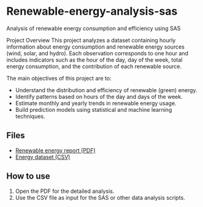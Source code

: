 # Renewable-energy-analysis-sas
Analysis of renewable energy consumption and efficiency using SAS

Project Overview
This project analyzes a dataset containing hourly information about energy consumption and renewable energy sources (wind, solar, and hydro). Each observation corresponds to one hour and includes indicators such as the hour of the day, day of the week, total energy consumption, and the contribution of each renewable source.

The main objectives of this project are to:

- Understand the distribution and efficiency of renewable (green) energy.
- Identify patterns based on hours of the day and days of the week.
- Estimate monthly and yearly trends in renewable energy usage.
- Build prediction models using statistical and machine learning techniques.

## Files
- [Renewable energy report (PDF)](./Renewable%20energy%20sources.pdf)
- [Energy dataset (CSV)](./energie_regresie.csv)

## How to use
1. Open the PDF for the detailed analysis.
2. Use the CSV file as input for the SAS or other data analysis scripts.
